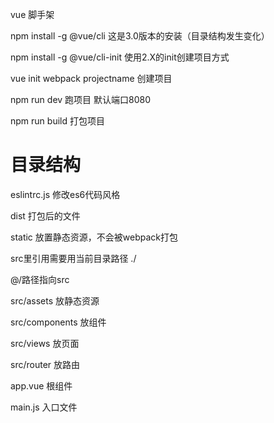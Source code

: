 vue 脚手架

npm install -g @vue/cli 这是3.0版本的安装（目录结构发生变化）

npm install -g @vue/cli-init 使用2.X的init创建项目方式

vue init webpack projectname 创建项目

npm run dev 跑项目 默认端口8080

npm run build 打包项目

# 目录结构

eslintrc.js 修改es6代码风格

dist 打包后的文件

static 放置静态资源，不会被webpack打包

src里引用需要用当前目录路径 ./

@/路径指向src

src/assets 放静态资源

src/components 放组件

src/views 放页面

src/router 放路由

app.vue 根组件

main.js 入口文件
